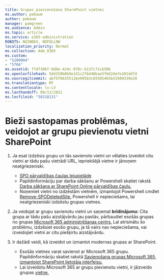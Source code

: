 ```yaml
---
title: Grupas pievienošana SharePoint vietnei
ms.author: pebaum
author: pebaum
manager: pamgreen
ms.audience: Admin
ms.topic: article
ms.service: o365-administration
ROBOTS: NOINDEX, NOFOLLOW
localization_priority: Normal
ms.collection: Adm_O365
ms.custom:
- "5200004"
- "5766"
ms.assetid: f7d730bf-0d6e-424c-970c-6137c71cb50b
ms.openlocfilehash: 5dd159b8b9e141c2fb448bae5fb624efe1014d7d
ms.sourcegitcommit: ab75f66355116e995b3cb5505465b31989339e28
ms.translationtype: MT
ms.contentlocale: lv-LV
ms.lasthandoff: 08/13/2021
ms.locfileid: "58318131"
---
```

# <a name="common-issues-when-creating-a-group-connected-site-in-sharepoint"></a>Bieži sastopamas problēmas, veidojot ar grupu pievienotu vietni SharePoint

1. Ja esat izdzēsis grupu un tās savienoto vietni un vēlaties izveidot citu vietni ar tādu pašu vietrādi URL, iepriekšējā vietne ir jānoņem neatgriezeniski.

   - [SPO pārvaldības čaulas lejupielāde](https://support.office.com/article/introduction-to-the-sharepoint-online-management-shell-c16941c3-19b4-4710-8056-34c034493429)
   - Papildinformāciju par darba sākšanu ar Powershell skatiet rakstā [Darba sākšana ar SharePoint Online pārvaldības čaulu.](https://docs.microsoft.com/powershell/module/sharepoint-online/remove-sposite)
   - Noņemiet vietni no izdzēstām vietnēm, izmantojot Powershell cmdlet [Remove-SPODeletedSite.](https://docs.microsoft.com/powershell/module/sharepoint-online/remove-sposite?view=sharepoint-ps) Powershell ir nepieciešams, lai neatgriezeniski izdzēstu grupas vietnes.

1. Ja veidojat ar grupu savienotu vietni un saņemat **brīdinājumu:** Cita grupa ar tādu pašu aizstājvārdu jau pastāv, pārbaudiet esošās grupas no grupas [Microsoft 365 administrēšanas centrs.](https://admin.microsoft.com/AdminPortal/Home#/groups) Lai atrisinātu šo problēmu, izdzēsiet esošo grupu, ja tā vairs nav nepieciešama, vai izveidojiet vietni ar citu piešķirtu aizstājvārdu.

1. Ir dažādi veidi, kā izveidot un izmantot modernas grupas ar SharePoint.

   - Esošās vietnes varat savienot ar Microsoft 365 grupu. Papildinformāciju skatiet rakstā [Savienošana grupas Microsoft 365, izmantojot SharePoint lietotāja interfeisu.](https://docs.microsoft.com/sharepoint/dev/transform/modernize-connect-to-office365-group#connect-an-office-365-group-using-the-sharepoint-user-interface)
   - Lai izveidotu Microsoft 365 ar grupu pievienotu vietni, ir jāizveido grupas [vietne.](https://admin.microsoft.com/sharepoint)

